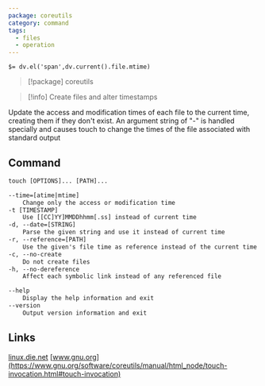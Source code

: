 ```yaml
---
package: coreutils
category: command
tags:
  - files
  - operation
---
```


`$= dv.el('span',dv.current().file.mtime)`
> [!package] coreutils

> [!info] Create files and alter timestamps

Update the access and modification times of each file to the current time, creating them if they don't exist. An argument string of "-" is handled specially and causes touch to change the times of the file associated with standard output

## Command
```txt
touch [OPTIONS]... [PATH]...

--time=[atime|mtime]
	Change only the access or modification time
-t [TIMESTAMP]
	Use [[CC]YY]MMDDhhmm[.ss] instead of current time
-d, --date=[STRING]
	Parse the given string and use it instead of current time
-r, --reference=[PATH]
	Use the given's file time as reference instead of the current time
-c, --no-create
	Do not create files
-h, --no-dereference
	Affect each symbolic link instead of any referenced file

--help
	Display the help information and exit 
--version
	Output version information and exit
```

## Links
[linux.die.net](https://linux.die.net/man/1/touch)
[www.gnu.org](https://www.gnu.org/software/coreutils/manual/html_node/touch-invocation.html#touch-invocation)
